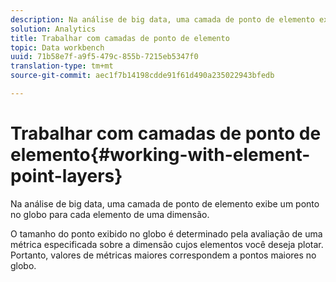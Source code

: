 ```yaml
---
description: Na análise de big data, uma camada de ponto de elemento exibe um ponto no globo para cada elemento de uma dimensão.
solution: Analytics
title: Trabalhar com camadas de ponto de elemento
topic: Data workbench
uuid: 71b58e7f-a9f5-479c-855b-7215eb5347f0
translation-type: tm+mt
source-git-commit: aec1f7b14198cdde91f61d490a235022943bfedb

---
```



# Trabalhar com camadas de ponto de elemento{#working-with-element-point-layers}

Na análise de big data, uma camada de ponto de elemento exibe um ponto no globo para cada elemento de uma dimensão.

O tamanho do ponto exibido no globo é determinado pela avaliação de uma métrica especificada sobre a dimensão cujos elementos você deseja plotar. Portanto, valores de métricas maiores correspondem a pontos maiores no globo.
